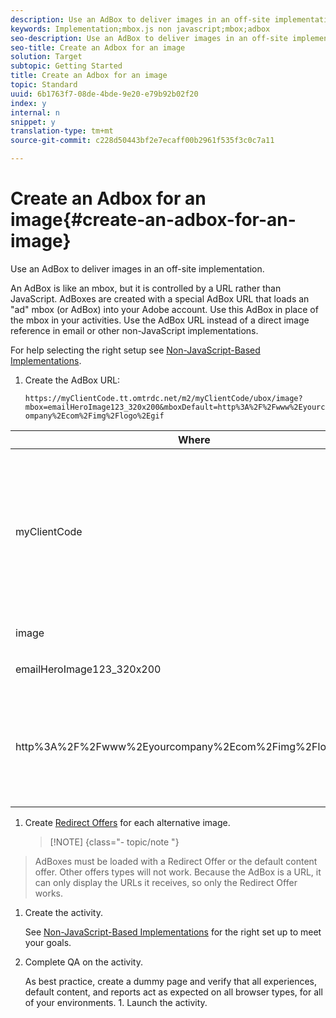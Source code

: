 ```yaml
---
description: Use an AdBox to deliver images in an off-site implementation.
keywords: Implementation;mbox.js non javascript;mbox;adbox
seo-description: Use an AdBox to deliver images in an off-site implementation.
seo-title: Create an Adbox for an image
solution: Target
subtopic: Getting Started
title: Create an Adbox for an image
topic: Standard
uuid: 6b1763f7-08de-4bde-9e20-e79b92b02f20
index: y
internal: n
snippet: y
translation-type: tm+mt
source-git-commit: c228d50443bf2e7ecaff00b2961f535f3c0c7a11

---
```



# Create an Adbox for an image{#create-an-adbox-for-an-image}

Use an AdBox to deliver images in an off-site implementation.

An AdBox is like an mbox, but it is controlled by a URL rather than JavaScript. AdBoxes are created with a special AdBox URL that loads an "ad" mbox (or AdBox) into your Adobe account. Use this AdBox in place of the mbox in your activities. Use the AdBox URL instead of a direct image reference in email or other non-JavaScript implementations.

For help selecting the right setup see [Non-JavaScript-Based Implementations](../../c-implementing-target/c-non-javascript-based-implementation/c-non-javascript-based-implementation.md#concept_4799C58B081A43F6B3B8CC25A8D5D7C4).

1. Create the AdBox URL:

   `https://myClientCode.tt.omtrdc.net/m2/myClientCode/ubox/image?mbox=emailHeroImage123_320x200&mboxDefault=http%3A%2F%2Fwww%2Eyourcompany%2Ecom%2Fimg%2Flogo%2Egif`

<table id="table_DD29523C6FB54061B40AD2B07AE8EDAB"> 
 <thead> 
  <tr> 
   <th colname="col1" class="entry"> Where </th> 
   <th colname="col2" class="entry"> Is </th> 
  </tr>
 </thead>
 <tbody> 
  <tr> 
   <td colname="col1"> <p>myClientCode </p> </td> 
   <td colname="col2"> <p>Your company's client code. </p> <p><b>at.js:</b> Your client code is available at the top of the Setup > Implementation > Edit at.js Settings page of the Target interface. </p> <p><b>mbox.js:</b> Your client code is available at the top of the Setup > Implementation > Edit Mbox.js Settings page. </p> <p>Your company's client code is all lower case and has no special characters. </p> </td> 
  </tr> 
  <tr> 
   <td colname="col1"> <p>image </p> </td> 
   <td colname="col2"> <p>The call type. In this case it is an image. </p> </td> 
  </tr> 
  <tr> 
   <td colname="col1"> <p>emailHeroImage123_320x200 </p> </td> 
   <td colname="col2"> <p>The name of the AdBox. </p> </td> 
  </tr> 
  <tr> 
   <td colname="col1"> <p>http%3A%2F%2Fwww%2Eyourcompany%2Ecom%2Fimg%2Flogo%2Egif </p> </td> 
   <td colname="col2"> <p>The mbox's default content. This must be an image. </p> <p class="- topic/p ">This must be URL encoded and must be an absolute reference. </p> <p class="- topic/p ">Tip:<span class="+ topic/ph sw-d/filepath filepath"> https://www.w3schools.com/tags/ref_urlencode.asp</span> quickly encodes your URLs. </p> </td> 
  </tr> 
 </tbody> 
</table>

1. Create [Redirect Offers](../../c-experiences/c-manage-content/t-offer-redirect.md#task_33C80CD722564303B687948261484F94) for each alternative image.

   >[!NOTE] {class="- topic/note "}
>
>AdBoxes must be loaded with a Redirect Offer or the default content offer. Other offers types will not work. Because the AdBox is a URL, it can only display the URLs it receives, so only the Redirect Offer works.

1. Create the activity.

   See [Non-JavaScript-Based Implementations](../../c-implementing-target/c-non-javascript-based-implementation/c-non-javascript-based-implementation.md#concept_4799C58B081A43F6B3B8CC25A8D5D7C4) for the right set up to meet your goals.
1. Complete QA on the activity.

   As best practice, create a dummy page and verify that all experiences, default content, and reports act as expected on all browser types, for all of your environments. 1. Launch the activity.
